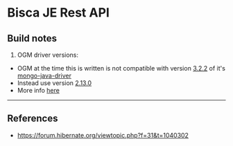 # Bisca JE Rest API

## Build notes

1. OGM driver versions:
* OGM at the time this is written is not compatible with  version [3.2.2](http://mvnrepository.com/artifact/org.mongodb/mongo-java-driver) of it's [mongo-java-driver](http://mvnrepository.com/artifact/org.mongodb/mongo-java-driver)
* Instead use version [2.13.0](http://mvnrepository.com/artifact/org.mongodb/mongo-java-driver/2.13.0)
* More info [here](https://forum.hibernate.org/viewtopic.php?f=31&t=1040302)
---
## References

* https://forum.hibernate.org/viewtopic.php?f=31&t=1040302